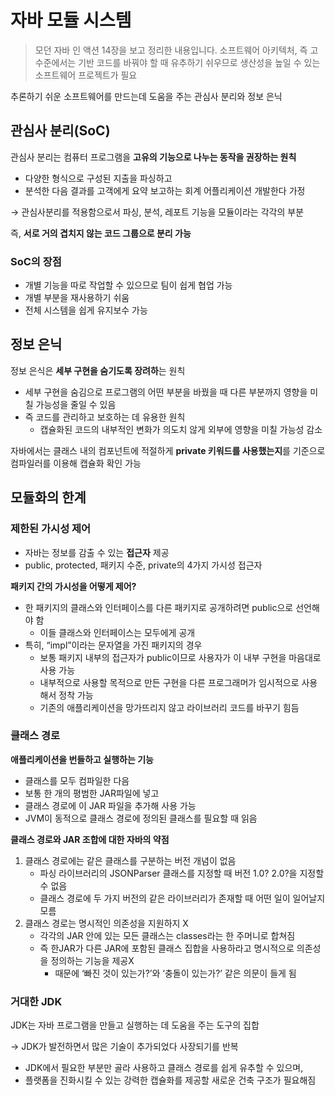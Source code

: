 # 자바 모듈 시스템
> 모던 자바 인 액션 14장을 보고 정리한 내용입니다.
소프트웨어 아키텍처, 즉 고수준에서는 기반 코드를 바꿔야 할 때 유추하기 쉬우므로 생산성을 높일 수 있는 소프트웨어 프로젝트가 필요

추론하기 쉬운 소프트웨어를 만드는데 도움을 주는 관심사 분리와 정보 은닉

## 관심사 분리(SoC)

관심사 분리는 컴퓨터 프로그램을 **고유의 기능으로 나누는 동작을 권장하는 원칙**

- 다양한 형식으로 구성된 지출을 파싱하고
- 분석한 다음 결과를 고객에게 요약 보고하는 회계 어플리케이션 개발한다 가정

→ 관심사분리를 적용함으로서 파싱, 분석, 레포트 기능을 모듈이라는 각각의 부분 

즉, **서로 거의 겹치지 않는 코드 그룹으로 분리 가능**

### SoC의 장점

- 개별 기능을 따로 작업할 수 있으므로 팀이 쉽게 협업 가능
- 개별 부분을 재사용하기 쉬움
- 전체 시스템을 쉽게 유지보수 가능

## 정보 은닉

정보 은식은 **세부 구현을 숨기도록 장려하**는 원칙

- 세부 구현을 숨김으로 프로그램의 어떤 부분을 바꿨을 때 다른 부분까지 영향을 미칠 가능성을 줄일 수 있음
- 즉 코드를 관리하고 보호하는 데 유용한 원칙
    - 캡슐화된 코드의 내부적인 변화가 의도치 않게 외부에 영향을 미칠 가능성 감소

자바에서는 클래스 내의 컴포넌트에 적절하게 **private 키워드를 사용했는지**를 기준으로 컴파일러를 이용해 캡슐화 확인 가능 

## 모듈화의 한계

### 제한된 가시성 제어

- 자바는 정보를 감출 수 있는 **접근자** 제공
- public, protected, 패키지 수준, private의 4가지 가시성 접근자

**패키지 간의 가시성을 어떻게 제어?**

- 한 패키지의 클래스와 인터페이스를 다른 패키지로 공개하려면 public으로 선언해야 함
    - 이들 클래스와 인터페이스는 모두에게 공개
- 특히, “impl”이라는 문자열을 가진 패키지의 경우
    - 보통 패키지 내부의 접근자가 public이므로 사용자가 이 내부 구현을 마음대로 사용 가능
    - 내부적으로 사용할 목적으로 만든 구현을 다른 프로그래머가 임시적으로 사용해서 정착 가능
    - 기존의 애플리케이션을 망가뜨리지 않고 라이브러리 코드를 바꾸기 힘듬

### 클래스 경로

**애플리케이션을 번들하고 실행하는 기능**

- 클래스를 모두 컴파일한 다음
- 보통 한 개의 평범한 JAR파일에 넣고
- 클래스 경로에 이 JAR 파일을 추가해 사용 가능
- JVM이 동적으로 클래스 경로에 정의된 클래스를 필요할 때 읽음

**클래스 경로와 JAR 조합에 대한 자바의 약점**

1. 클래스 경로에는 같은 클래스를 구분하는 버전 개념이 없음
    - 파싱 라이브러리의 JSONParser 클래스를 지정할 때 버전 1.0? 2.0?을 지정할 수 없음
    - 클래스 경로에 두 가지 버전의 같은 라이브러리가 존재할 때 어떤 일이 일어날지 모름
2. 클래스 경로는 명시적인 의존성을 지원하지 X
    - 각각의 JAR 안에 있는 모든 클래스는 classes라는 한 주머니로 합쳐짐
    - 즉 한JAR가 다른 JAR에 포함된 클래스 집합을 사용하라고 명시적으로 의존성을 정의하는 기능을 제공X
        - 때문에 ‘빠진 것이 있는가?’와 ‘충돌이 있는가?’ 같은 의문이 들게 됨

### 거대한 JDK

JDK는 자바 프로그램을 만들고 실행하는 데 도움을 주는 도구의 집합

→ JDK가 발전하면서 많은 기술이 추가되었다 사장되기를 반복

- JDK에서 필요한 부분만 골라 사용하고 클래스 경로를 쉽게 유추할 수 있으며,
- 플랫폼을 진화시킬 수 있는 강력한 캡슐화를 제공할 새로운 건축 구조가 필요해짐